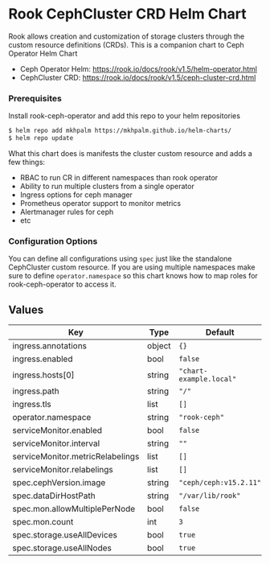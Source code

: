 # Rook CephCluster CRD Helm Chart

Rook allows creation and customization of storage clusters through the custom resource definitions (CRDs). This is a companion chart to Ceph Operator Helm Chart

- Ceph Operator Helm: https://rook.io/docs/rook/v1.5/helm-operator.html
- CephCluster CRD: https://rook.io/docs/rook/v1.5/ceph-cluster-crd.html

### Prerequisites

Install rook-ceph-operator and add this repo to your helm repositories

```bash
$ helm repo add mkhpalm https://mkhpalm.github.io/helm-charts/
$ helm repo update
```

What this chart does is manifests the cluster custom resource and adds a few things:

- RBAC to run CR in different namespaces than rook operator
- Ability to run multiple clusters from a single operator
- Ingress options for ceph manager
- Prometheus operator support to monitor metrics
- Alertmanager rules for ceph
- etc

### Configuration Options

You can define all configurations using `spec` just like the standalone CephCluster custom resource. If you are using multiple namespaces make sure to define `operator.namespace` so this chart knows how to map roles for rook-ceph-operator to access it.

## Values

| Key | Type | Default | Description |
|-----|------|---------|-------------|
| ingress.annotations | object | `{}` |  |
| ingress.enabled | bool | `false` |  |
| ingress.hosts[0] | string | `"chart-example.local"` |  |
| ingress.path | string | `"/"` |  |
| ingress.tls | list | `[]` |  |
| operator.namespace | string | `"rook-ceph"` |  |
| serviceMonitor.enabled | bool | `false` |  |
| serviceMonitor.interval | string | `""` |  |
| serviceMonitor.metricRelabelings | list | `[]` |  |
| serviceMonitor.relabelings | list | `[]` |  |
| spec.cephVersion.image | string | `"ceph/ceph:v15.2.11"` |  |
| spec.dataDirHostPath | string | `"/var/lib/rook"` |  |
| spec.mon.allowMultiplePerNode | bool | `false` |  |
| spec.mon.count | int | `3` |  |
| spec.storage.useAllDevices | bool | `true` |  |
| spec.storage.useAllNodes | bool | `true` |  |
